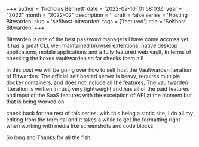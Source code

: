 +++
author = 'Nicholas Bennett'
date = '2022-02-10T01:58:03Z'
year = "2022"
month = "2022-02"
description = ''
draft = false
series = 'Hosting Bitwarden'
slug = 'seflhost-bitwarden'
tags = ['featured']
title = 'Selfhost Bitwarden'
+++

Bitwarden is one of the best password managers I have come accross yet, It has a great CLI, well maintained browser extentions, native desktop applications, mobile applications and a fully featured web vault, In terms of checking the boxes vaultwarden so far checks them all!

In this post we will be going over how to self host the Vaultwarden iteration of Bitwarden. The official self hosted server is heavy, requires multiple docker containers, and does not include all the features, The vaultwarden itteration is written in rust, very lightweight and has all of the paid features and most of the SaaS features with the exceiption of API at the moment but that is being worked on. 

check back for the rest of this series. with this being a static site, I do all my editing from the terminal and it takes a while to get the formatting right when working with media like screenshots and code blocks. 

So long and Thanks for all the fish!